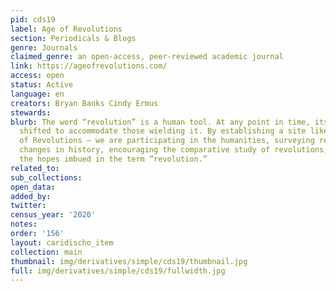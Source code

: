 ```yaml
---
pid: cds19
label: Age of Revolutions
section: Periodicals & Blogs
genre: Journals
claimed_genre: an open-access, peer-reviewed academic journal
link: https://ageofrevolutions.com/
access: open
status: Active
language: en
creators: Bryan Banks Cindy Ermus
stewards:
blurb: The word “revolution” is a human tool. At any point in time, its meaning has
  shifted to accommodate those wielding it. By establishing a site like this — Age
  of Revolutions — we are participating in the humanities, surveying revolutionary
  changes in history, encouraging the comparative study of revolutions, and exploring
  the hopes imbued in the term “revolution.”
related_to:
sub_collections:
open_data:
added_by:
twitter:
census_year: '2020'
notes:
order: '156'
layout: caridischo_item
collection: main
thumbnail: img/derivatives/simple/cds19/thumbnail.jpg
full: img/derivatives/simple/cds19/fullwidth.jpg
---
```

